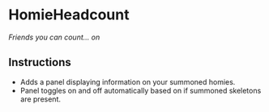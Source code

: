 # HomieHeadcount

*Friends you can count... on*

## Instructions

  * Adds a panel displaying information on your summoned homies.
  * Panel toggles on and off automatically based on if summoned skeletons are present.